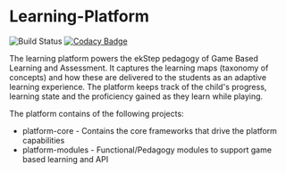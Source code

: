 


# Learning-Platform

![Build Status](https://travis-ci.org/project-sunbird/sunbird-learning-platform.svg?branch=master) [![Codacy Badge](https://api.codacy.com/project/badge/Grade/6323f13aeb8244f1979e803b34ebd031)](https://app.codacy.com/app/project-sunbird/sunbird-learning-platform?utm_source=github.com&utm_medium=referral&utm_content=project-sunbird/sunbird-learning-platform&utm_campaign=Badge_Grade_Dashboard)

The learning platform powers the ekStep pedagogy of Game Based Learning and Assessment. It captures the learning maps (taxonomy of concepts) and how these are delivered to the students as an adaptive learning experience. The platform keeps track of the child's progress, learning state and the proficiency gained as they learn while playing. 

The platform contains of the following projects:

* platform-core - Contains the core frameworks that drive the platform capabilities
* platform-modules - Functional/Pedagogy modules to support game based learning and API



